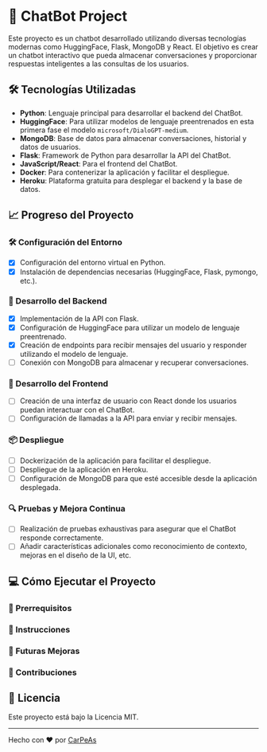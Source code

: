 # 🤖 ChatBot Project

Este proyecto es un chatbot desarrollado utilizando diversas tecnologías modernas como HuggingFace, Flask, MongoDB y React. El objetivo es crear un chatbot interactivo que pueda almacenar conversaciones y proporcionar respuestas inteligentes a las consultas de los usuarios.

## 🛠️ Tecnologías Utilizadas

- **Python**: Lenguaje principal para desarrollar el backend del ChatBot.
- **HuggingFace**: Para utilizar modelos de lenguaje preentrenados en esta primera fase el modelo `microsoft/DialoGPT-medium`.
- **MongoDB**: Base de datos para almacenar conversaciones, historial y datos de usuarios.
- **Flask**: Framework de Python para desarrollar la API del ChatBot.
- **JavaScript/React**: Para el frontend del ChatBot.
- **Docker**: Para contenerizar la aplicación y facilitar el despliegue.
- **Heroku**: Plataforma gratuita para desplegar el backend y la base de datos.

## 📈 Progreso del Proyecto

### 🛠️ Configuración del Entorno
- [x] Configuración del entorno virtual en Python.
- [x] Instalación de dependencias necesarias (HuggingFace, Flask, pymongo, etc.).

### 🚀 Desarrollo del Backend
- [x] Implementación de la API con Flask.
- [x] Configuración de HuggingFace para utilizar un modelo de lenguaje preentrenado.
- [x] Creación de endpoints para recibir mensajes del usuario y responder utilizando el modelo de lenguaje.
- [ ] Conexión con MongoDB para almacenar y recuperar conversaciones.

### 🎨 Desarrollo del Frontend
- [ ] Creación de una interfaz de usuario con React donde los usuarios puedan interactuar con el ChatBot.
- [ ] Configuración de llamadas a la API para enviar y recibir mensajes.

### 📦 Despliegue
- [ ] Dockerización de la aplicación para facilitar el despliegue.
- [ ] Despliegue de la aplicación en Heroku.
- [ ] Configuración de MongoDB para que esté accesible desde la aplicación desplegada.

### 🔍 Pruebas y Mejora Continua
- [ ] Realización de pruebas exhaustivas para asegurar que el ChatBot responde correctamente.
- [ ] Añadir características adicionales como reconocimiento de contexto, mejoras en el diseño de la UI, etc.

## 💻 Cómo Ejecutar el Proyecto
### 🔧 Prerrequisitos
### 📜 Instrucciones
### 🌟 Futuras Mejoras
### 🤝 Contribuciones

## 📜 Licencia

Este proyecto está bajo la Licencia MIT.

---

Hecho con ❤️ por [CarPeAs](https://github.com/CarPeAs) 
